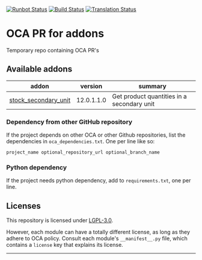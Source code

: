 [![Runbot Status](https://ops404.it/runbot/badge/flat//12.0.svg)](https://ops404.it/runbot/repo/git-github-com-ooops404-oca-pr-git-)
[![Build Status](https://github.com/ooops404/oca-pr/actions/workflows/ci-push.yml/badge.svg)](https://github.com/ooops404/oca-pr/actions/workflows/ci-push.yml)
[![Translation Status](http://weblate.ops404.it/widgets/oca-pr/-/svg-badge.svg)](http://weblate.ops404.it/engage/oca-pr/?utm_source=widget)

<!-- /!\ do not modify above this line -->

# OCA PR for addons

Temporary repo containing OCA PR's

<!-- /!\ do not modify below this line -->

<!-- prettier-ignore-start -->

[//]: # (addons)

Available addons
----------------
addon | version | summary
--- | --- | ---
[stock_secondary_unit](stock_secondary_unit/) | 12.0.1.1.0 | Get product quantities in a secondary unit

[//]: # (end addons)

<!-- prettier-ignore-end -->

### Dependency from other GitHub repository

If the project depends on other OCA or other Github repositories, list the dependencies in `oca_dependencies.txt`. One per line like so:

    project_name optional_repository_url optional_branch_name


### Python dependency

If the project needs python dependency, add  to `requirements.txt`, one per line.


## Licenses

This repository is licensed under [LGPL-3.0](LICENSE).

However, each module can have a totally different license, as long as they adhere to OCA
policy. Consult each module's `__manifest__.py` file, which contains a `license` key
that explains its license.

----
